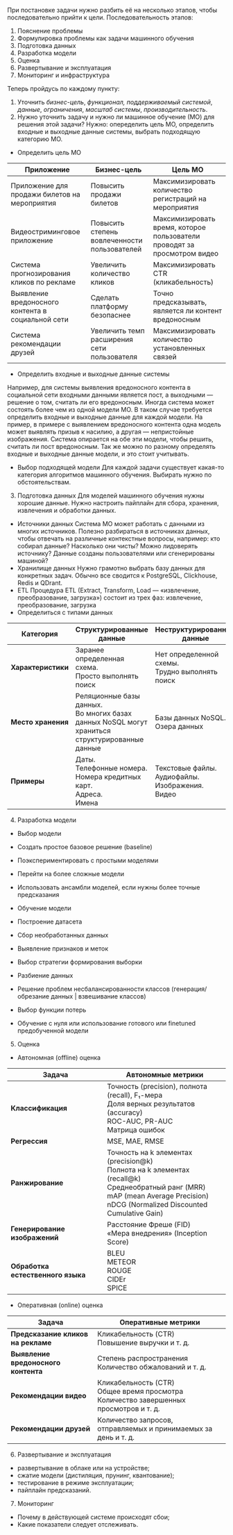 При постановке задачи нужно разбить её на несколько этапов, чтобы последовательно прийти к цели. 
Последовательность этапов:
1. Пояснение проблемы
2. Формулировка проблемы как задачи машинного обучения
3. Подготовка данных
4. Разработка модели
5. Оценка
6. Развертывание и эксплуатация
7. Мониторинг и инфраструктура

Теперь пройдусь по каждому пункту:
1. Уточнить *бизнес-цель*, *функционал, поддерживаемый системой*, *данные*, *ограничения*, *масштаб системы*, *производительность*.
2. Нужно уточнить задачу и нужно ли машинное обучение (МО) для решения этой задачи? Нужно: опеределить цель МО, определить входные и выходные данные системы, выбрать подходящую категорию МО.
* Определить цель МО

| Приложение                              | Бизнес-цель                          | Цель МО                                      |
|-----------------------------------------|--------------------------------------|----------------------------------------------|
| Приложение для продажи билетов на мероприятия | Повысить продажи билетов            | Максимизировать количество регистраций на мероприятия |
| Видеостриминговое приложение            | Повысить степень вовлеченности пользователей | Максимизировать время, которое пользователи проводят за просмотром видео |
| Система прогнозирования кликов по рекламе | Увеличить количество кликов          | Максимизировать CTR (кликабельность)         |
| Выявление вредоносного контента в социальной сети | Сделать платформу безопаснее        | Точно предсказывать, является ли контент вредоносным |
| Система рекомендации друзей             | Увеличить темп расширения сети пользователя | Максимизировать количество установленных связей |

* Определить входные и выходные данные системы

Например, для системы выявления вредоносного контента в социальной сети входными данными является пост, а выходными — решение о том, считать ли его вредоносным.
Иногда система может состоять более чем из одной модели МО. 
В таком случае требуется определить входные и выходные данные для каждой модели. На пример, в примере с выявлением вредоносного контента одна модель может выявлять призыв к насилию, а другая — непристойные изображения. 
Система опирается на обе эти модели, чтобы решить, считать ли пост вредоносным.
Так же можно по разному определять входные и выходные данные модели, и это стоит учитывать.

* Выбор подходящей модели
Для каждой задачи существует какая-то категория алгоритмов машинного обучения. Выбирать нужно по обстоятельствам.

3. Подготовка данных
Для моделей машинного обучения нужны хорошие данные. Нужно настроить пайплайн для сбора,
хранения, извлечения и обработки данных.
 * Источники данных
Система МО может работать с данными из многих источников. Полезно разбираться в источниках данных, чтобы отвечать на различные контекстные
вопросы, например: кто собирал данные? Насколько они чисты? Можно лидоверять источнику? Данные созданы пользователями или сгенерированы машиной?
 * Хранилище данных
Нужно грамотно выбрать базу данных для конкретных задач. Обычно все сводится к PostgreSQL, Clickhouse, Redis и QDrant.
 * ETL
Процедура ETL (Extract, Transform, Load — «извлечение, преобразование, загрузка») состоит из трех фаз: извлечение, преобразование, загрузка
 * Определиться с типами данных

 | Категория               | Структурированные данные                                                                 | Неструктурированные данные                                                                 |
|-------------------------|------------------------------------------------------------------------------------------|--------------------------------------------------------------------------------------------|
| **Характеристики**       | Заранее определенная схема.<br>Просто выполнять поиск                                      | Нет определенной схемы.<br>Трудно выполнять поиск                                           |
| **Место хранения**       | Реляционные базы данных.<br>Во многих базах данных NoSQL могут храниться структурированные данные | Базы данных NoSQL.<br>Озера данных                                                          |
| **Примеры**              | Даты.<br>Телефонные номера.<br>Номера кредитных карт.<br>Адреса.<br>Имена                | Текстовые файлы.<br>Аудиофайлы.<br>Изображения.<br>Видео                                   |

4. Разработка модели

* Выбор модели
 * Создать простое базовое решение (baseline)
 * Поэкспериментировать с простыми моделями
 * Перейти на более сложные модели
 * Использовать ансамбли моделей, если нужны более точные предсказания

* Обучение модели

 * Построение датасета
  * Сбор необработанных данных
  * Выявление признаков и меток
  * Выбор стратегии формирования выборки
  * Разбиение данных
  * Решение проблем несбалансированности классов (генерация/обрезание данных | взвешивание классов)
 * Выбор функции потерь
 * Обучение с нуля или использование готового или finetuned предобученной модели

5. Оценка

* Автономная (offline) оценка

| Задача                              | Автономные метрики                                                                                                                                                                                                 |
|-------------------------------------|--------------------------------------------------------------------------------------------------------------------------------------------------------------------------------------------------------------------|
| **Классификация**                   | Точность (precision), полнота (recall), F₁-мера<br>Доля верных результатов (accuracy)<br>ROC-AUC, PR-AUC<br>Матрица ошибок                                                                                         |
| **Регрессия**                       | MSE, MAE, RMSE                                                                                                                                                                                                     |
| **Ранжирование**                    | Точность на k элементах (precision@k)<br>Полнота на k элементах (recall@k)<br>Среднеобратный ранг (MRR)<br>mAP (mean Average Precision)<br>nDCG (Normalized Discounted Cumulative Gain)                            |
| **Генерирование изображений**       | Расстояние Фреше (FID) <br>«Мера внедрения» (Inception Score)                                                                                                                                              |
| **Обработка естественного языка**   | BLEU <br>METEOR <br>ROUGE <br>CIDEr <br>SPICE                                                                                                                                                  |


* Оперативная (online) оценка

| Задача                              | Оперативные метрики                                                                         |
|-------------------------------------|---------------------------------------------------------------------------------------------|
| **Предсказание кликов на рекламе**  | Кликабельность (CTR)<br>Повышение выручки и т. д.                                           |
| **Выявление вредоносного контента** | Степень распространения<br>Количество обжалований и т. д.                                   |
| **Рекомендации видео**              | Кликабельность (CTR)<br>Общее время просмотра<br>Количество завершенных просмотров и т. д.  |
| **Рекомендации друзей**             | Количество запросов, отправляемых и принимаемых за день и т. д.                            |

6. Развертывание и эксплуатация

* развертывание в облаке или на устройстве;
* сжатие модели (дистиляция, прунинг, квантование);
* тестирование в режиме эксплуатации;
* пайплайн предсказаний.

7. Мониторинг

* Почему в действующей системе происходят сбои;
* Какие показатели следует отслеживать.

